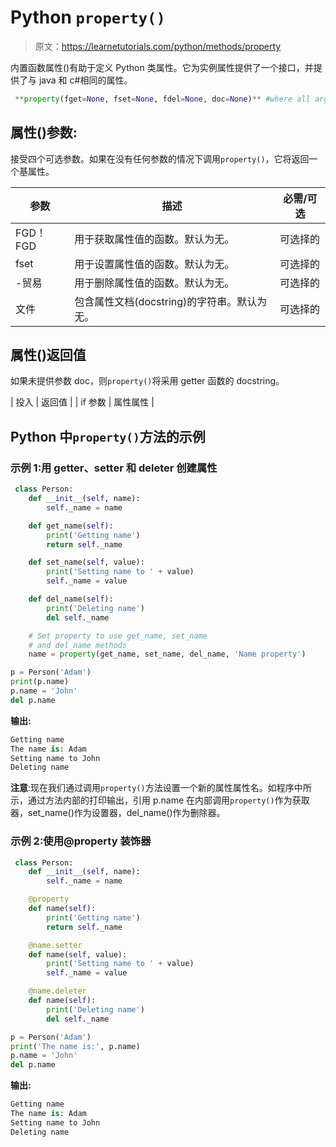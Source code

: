 # Python `property()`

> 原文：<https://learnetutorials.com/python/methods/property>

内置函数属性()有助于定义 Python 类属性。它为实例属性提供了一个接口，并提供了与 java 和 c#相同的属性。

```py
 **property(fget=None, fset=None, fdel=None, doc=None)** #where all arguments are optional 

```

## 属性()参数:

接受四个可选参数。如果在没有任何参数的情况下调用`property()`，它将返回一个基属性。

| 参数 | 描述 | 必需/可选 |
| --- | --- | --- |
| FGD！FGD | 用于获取属性值的函数。默认为无。 | 可选择的 |
| fset | 用于设置属性值的函数。默认为无。 | 可选择的 |
| -贸易 | 用于删除属性值的函数。默认为无。 | 可选择的 |
| 文件 | 包含属性文档(docstring)的字符串。默认为无。 | 可选择的 |

## 属性()返回值

如果未提供参数 doc，则`property()`将采用 getter 函数的 docstring。

| 投入 | 返回值 |
| if 参数 | 属性属性 |

## Python 中`property()`方法的示例

### 示例 1:用 getter、setter 和 deleter 创建属性

```py
 class Person:
    def __init__(self, name):
        self._name = name

    def get_name(self):
        print('Getting name')
        return self._name

    def set_name(self, value):
        print('Setting name to ' + value)
        self._name = value

    def del_name(self):
        print('Deleting name')
        del self._name

    # Set property to use get_name, set_name
    # and del_name methods
    name = property(get_name, set_name, del_name, 'Name property')

p = Person('Adam')
print(p.name)
p.name = 'John'
del p.name 

```

**输出:**

```py
Getting name
The name is: Adam
Setting name to John
Deleting name
```

**注意**:现在我们通过调用`property()`方法设置一个新的属性属性名。如程序中所示，通过方法内部的打印输出，引用 p.name 在内部调用`property()`作为获取器，set_name()作为设置器，del_name()作为删除器。

### 示例 2:使用@property 装饰器

```py
 class Person:
    def __init__(self, name):
        self._name = name

    @property
    def name(self):
        print('Getting name')
        return self._name

    @name.setter
    def name(self, value):
        print('Setting name to ' + value)
        self._name = value

    @name.deleter
    def name(self):
        print('Deleting name')
        del self._name

p = Person('Adam')
print('The name is:', p.name)
p.name = 'John'
del p.name 

```

**输出:**

```py
Getting name
The name is: Adam
Setting name to John
Deleting name 
```